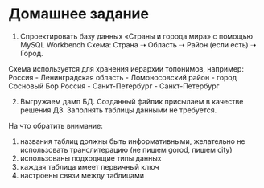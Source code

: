 # Домашнее задание

1. Спроектировать базу данных «Страны и города мира» с помощью MySQL Workbench
Схема:
Cтрана ➝ Область ➝ Район (если есть) ➝ Город.

Схема используется для хранения иерархии топонимов, например:
Россия - Ленинградская область - Ломоносовский район - город Сосновый Бор
Россия - Санкт-Петербург - Санкт-Петербург

2. Выгружаем дамп БД.
Созданный файлик присылаем в качестве решения ДЗ.
Заполнять таблицы данными не требуется.

На что обратить внимание:
1. названия таблиц должны быть информативными, желательно не использовать транслитерацию (не пишем gorod, пишем city)
2. использованы подходящие типы данных
3. каждая таблица имеет первичный ключ
4. настроены связи между таблицами
